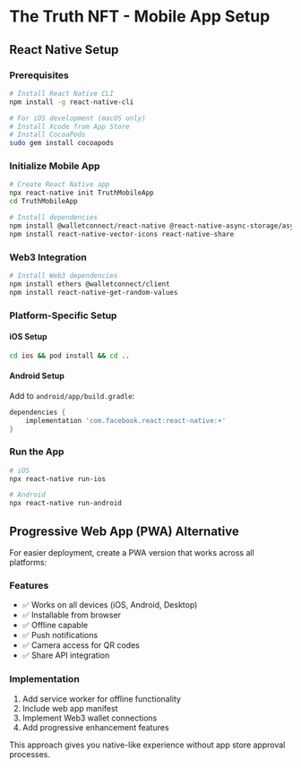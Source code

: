 
# The Truth NFT - Mobile App Setup

## React Native Setup

### Prerequisites
```bash
# Install React Native CLI
npm install -g react-native-cli

# For iOS development (macOS only)
# Install Xcode from App Store
# Install CocoaPods
sudo gem install cocoapods
```

### Initialize Mobile App
```bash
# Create React Native app
npx react-native init TruthMobileApp
cd TruthMobileApp

# Install dependencies
npm install @walletconnect/react-native @react-native-async-storage/async-storage
npm install react-native-vector-icons react-native-share
```

### Web3 Integration
```bash
# Install Web3 dependencies
npm install ethers @walletconnect/client
npm install react-native-get-random-values
```

### Platform-Specific Setup

#### iOS Setup
```bash
cd ios && pod install && cd ..
```

#### Android Setup
Add to `android/app/build.gradle`:
```gradle
dependencies {
    implementation 'com.facebook.react:react-native:+'
}
```

### Run the App
```bash
# iOS
npx react-native run-ios

# Android
npx react-native run-android
```

## Progressive Web App (PWA) Alternative

For easier deployment, create a PWA version that works across all platforms:

### Features
- ✅ Works on all devices (iOS, Android, Desktop)
- ✅ Installable from browser
- ✅ Offline capable
- ✅ Push notifications
- ✅ Camera access for QR codes
- ✅ Share API integration

### Implementation
1. Add service worker for offline functionality
2. Include web app manifest
3. Implement Web3 wallet connections
4. Add progressive enhancement features

This approach gives you native-like experience without app store approval processes.
